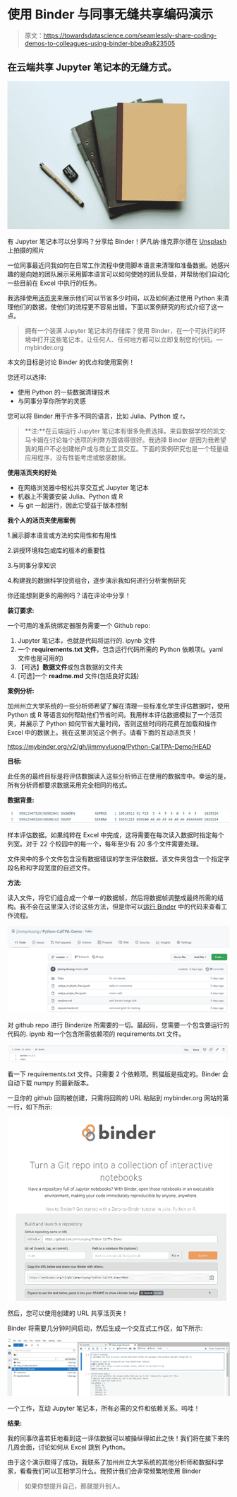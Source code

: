 # 使用 Binder 与同事无缝共享编码演示

> 原文：<https://towardsdatascience.com/seamlessly-share-coding-demos-to-colleagues-using-binder-bbea9a823505>

## 在云端共享 Jupyter 笔记本的无缝方式。

![](img/0e034577fbc5ec3195ec39521b2a5a49.png)

有 Jupyter 笔记本可以分享吗？分享给 Binder！萨凡纳·维克菲尔德在 [Unsplash](https://unsplash.com/s/photos/binder?utm_source=unsplash&utm_medium=referral&utm_content=creditCopyText) 上拍摄的照片

一位同事最近问我如何在日常工作流程中使用脚本语言来清理和准备数据。她感兴趣的是向她的团队展示采用脚本语言可以如何使她的团队受益，并帮助他们自动化一些目前在 Excel 中执行的任务。

我选择使用[活页夹](https://mybinder.org/)来展示他们可以节省多少时间，以及如何通过使用 Python 来清理他们的数据，使他们的流程更不容易出错。下面以案例研究的形式介绍了这一点。

> 拥有一个装满 Jupyter 笔记本的存储库？使用 Binder，在一个可执行的环境中打开这些笔记本，让任何人、任何地方都可以立即复制您的代码。—mybinder.org

本文的目标是讨论 Binder 的优点和使用案例！

您还可以选择:

*   使用 Python 的一些数据清理技术
*   与同事分享你所学的灵感

您可以将 Binder 用于许多不同的语言，比如 Julia、Python 或 r。

> **注:**在云端运行 Jupyter 笔记本有很多免费选择。来自数据学校的凯文·马卡姆在讨论每个选项的利弊方面做得很好。我选择 Binder 是因为我希望我的用户不必创建帐户或与商业工具交互。下面的案例研究也是一个轻量级应用程序，没有性能考虑或敏感数据。

**使用活页夹的好处**

*   在网络浏览器中轻松共享交互式 Jupyter 笔记本
*   机器上不需要安装 Julia、Python 或 R
*   与 git 一起运行，因此它受益于版本控制

**我个人的活页夹使用案例**

1.展示脚本语言或方法的实用性和有用性

2.讲授环境和包或库的版本的重要性

3.与同事分享知识

4.构建我的数据科学投资组合，逐步演示我如何进行分析案例研究

你还能想到更多的用例吗？请在评论中分享！

**装订要求:**

一个可用的准系统绑定器服务需要一个 Github repo:

1.  Jupyter 笔记本，也就是代码将运行的. ipynb 文件
2.  一个 **requirements.txt 文件**，包含运行代码所需的 Python 依赖项(。yaml 文件也是可用的)
3.  【可选】**数据文件**或包含数据的文件夹
4.  [可选]一个 **readme.md** 文件(包括良好实践)

**案例分析:**

加州州立大学系统的一些分析师希望了解在清理一些标准化学生评估数据时，使用 Python 或 R 等语言如何帮助他们节省时间。我用样本评估数据模拟了一个活页夹，并展示了 Python 如何节省大量时间，否则这些时间将花费在加载和操作 Excel 中的数据上。我在这里浏览这个例子。请看下面的互动活页夹！

<https://mybinder.org/v2/gh/jimmyvluong/Python-CalTPA-Demo/HEAD>  

**目标:**

此任务的最终目标是将评估数据读入这些分析师正在使用的数据库中。幸运的是，所有分析师都要求数据采用完全相同的格式。

**数据背景:**

![](img/f3b760e1cbf4a3b95aa2170766893122.png)

样本评估数据。如果纯粹在 Excel 中完成，这将需要在每次读入数据时指定每个列宽。对于 22 个校园中的每一个，每年至少有 20 多个文件需要处理。

文件夹中的多个文件包含没有数据错误的学生评估数据。该文件夹包含一个指定字段名称和字段宽度的自述文件。

**方法:**

读入文件，将它们组合成一个单一的数据帧，然后将数据帧调整成最终所需的结构。我不会在这里深入讨论这些方法，但是你可以[运行 Binder](https://mybinder.org/v2/gh/jimmyvluong/Python-CalTPA-Demo/HEAD) 中的代码来查看工作流程。

![](img/3a75929e905a30bdf87d4f1575b731ff.png)

对 github repo 进行 Binderize 所需要的一切。最起码，您需要一个包含要运行的代码的. ipynb 和一个包含所需依赖项的 requirements.txt 文件。

![](img/3675fbc48d05c3a6f09c6da604a9a569.png)

看一下 requirements.txt 文件。只需要 2 个依赖项。熊猫版是指定的。Binder 会自动下载 numpy 的最新版本。

一旦你的 github 回购被创建，只需将回购的 URL 粘贴到 mybinder.org 网站的第一行，如下所示:

![](img/f8be9527af746250273d33264bd6dbc5.png)

然后，您可以使用创建的 URL 共享活页夹！

Binder 将需要几分钟时间启动，然后生成一个交互式工作区，如下所示:

![](img/f28b10acb381d731cd059f0ff8c699fd.png)

一个工作，互动 Jupyter 笔记本，所有必需的文件和依赖关系。呜哇！

**结果:**

我的同事欣喜若狂地看到这一评估数据可以被操纵得如此之快！我们将在接下来的几周会面，讨论如何从 Excel 跳到 Python。

由于这个演示取得了成功，我联系了加州州立大学系统的其他分析师和数据科学家，看看我们可以互相学习什么。我预计我们会非常频繁地使用 Binder

> 如果你想提升自己，那就提升别人。